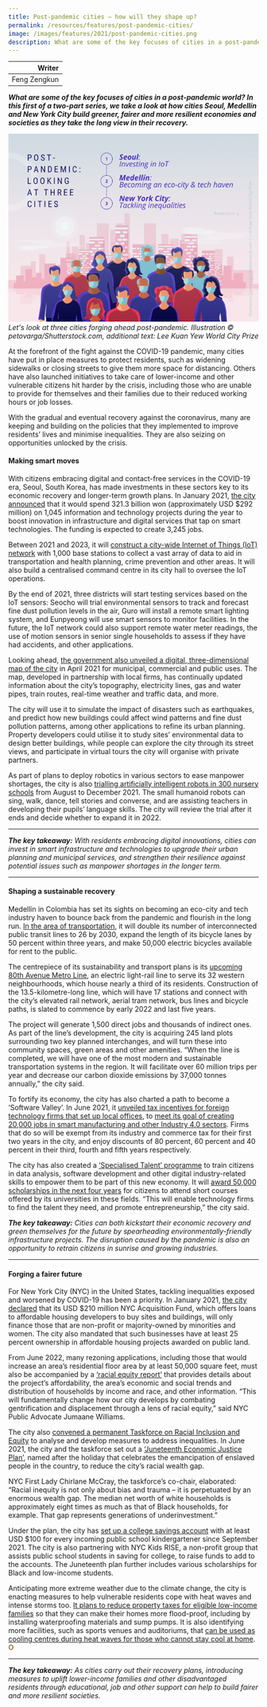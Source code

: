 ```yaml
---
title: Post-pandemic cities — how will they shape up? 
permalink: /resources/features/post-pandemic-cities/
image: /images/features/2021/post-pandemic-cities.png
description: What are some of the key focuses of cities in a post-pandemic world? In this first of a two-part series, we take a look at how cities Seoul, Medellín and New York City build greener, fairer and more resilient economies and societies as they take the long view in their recovery.
---
```


| Writer |
|---:|
| Feng Zengkun |

***What are some of the key focuses of cities in a post-pandemic world? In this first of a two-part series, we take a look at how cities Seoul, Medellín and New York City build greener, fairer and more resilient economies and societies as they take the long view in their recovery.***

![Three cities forging ahead post-pandemic](/images/features/2021/post-pandemic-cities.png/)*Let's look at three cities forging ahead post-pandemic. Illustration © petovarga/Shutterstock.com, additional text: Lee Kuan Yew World City Prize*

At the forefront of the fight against the COVID-19 pandemic, many cities have put in place measures to protect residents, such as widening sidewalks or closing streets to give them more space for distancing. Others have also launched initiatives to take care of lower-income and other vulnerable citizens hit harder by the crisis, including those who are unable to provide for themselves and their families due to their reduced working hours or job losses. 

With the gradual and eventual recovery against the coronavirus, many are keeping and building on the policies that they implemented to improve residents’ lives and minimise inequalities. They are also seizing on opportunities unlocked by the crisis. 

#### **Making smart moves**

With citizens embracing digital and contact-free services in the COVID-19 era, Seoul, South Korea, has made investments in these sectors key to its economic recovery and longer-term growth plans. In January 2021, [the city announced](http://english.seoul.go.kr/seoul-to-inject-321-3-bil-into-information-and-technology-innovation-in-covid-19-era/?cp=8&cat=46) that it would spend 321.3 billion won (approximately USD $292 million) on 1,045 information and technology projects during the year to boost innovation in infrastructure and digital services that tap on smart technologies. The funding is expected to create 3,245 jobs. 

Between 2021 and 2023, it will [construct a city-wide Internet of Things (IoT) network](http://english.seoul.go.kr/seoul-to-build-public-iot-network-throughout-seoul-by-2023/) with 1,000 base stations to collect a vast array of data to aid in transportation and health planning, crime prevention and other areas. It will also build a centralised command centre in its city hall to oversee the IoT operations. 

By the end of 2021, three districts will start testing services based on the IoT sensors: Seocho will trial environmental sensors to track and forecast fine dust pollution levels in the air, Guro will install a remote smart lighting system, and Eunpyeong will use smart sensors to monitor facilities. In the future, the IoT network could also support remote water meter readings, the use of motion sensors in senior single households to assess if they have had accidents, and other applications. 

Looking ahead, [the government also unveiled a digital, three-dimensional map of the city](https://bit.ly/2YnVGmb) in April 2021 for municipal, commercial and public uses. The map, developed in partnership with local firms, has continually updated information about the city’s topography, electricity lines, gas and water pipes, train routes, real-time weather and traffic data, and more. 

The city will use it to simulate the impact of disasters such as earthquakes, and predict how new buildings could affect wind patterns and fine dust pollution patterns, among other applications to refine its urban planning. Property developers could utilise it to study sites’ environmental data to design better buildings, while people can explore the city through its street views, and participate in virtual tours the city will organise with private partners. 

As part of plans to deploy robotics in various sectors to ease manpower shortages, the city is also [trialling artificially intelligent robots in 300 nursery schools](http://english.seoul.go.kr/seoul-to-introduce-ai-robots-at-300-nursery-schools/?cat=46) from August to December 2021. The small humanoid robots can sing, walk, dance, tell stories and converse, and are assisting teachers in developing their pupils’ language skills. The city will review the trial after it ends and decide whether to expand it in 2022. 

---

***The key takeaway:** With residents embracing digital innovations, cities can invest in smart infrastructure and technologies to upgrade their urban planning and municipal services, and strengthen their resilience against potential issues such as manpower shortages in the longer term.*

---

#### **Shaping a sustainable recovery**

Medellín in Colombia has set its sights on becoming an eco-city and tech industry haven to bounce back from the pandemic and flourish in the long run. [In the area of transportation](https://www.cntraveler.com/story/how-medellin-plans-to-become-south-americas-first-eco-city), it will double its number of interconnected public transit lines to 26 by 2030, expand the length of its bicycle lanes by 50 percent within three years, and make 50,000 electric bicycles available for rent to the public. 

The centrepiece of its sustainability and transport plans is its [upcoming 80th Avenue Metro Line](https://link.acimedellin.org/en/an-integral-transformation-will-take-place-in-medellin-with-the-80th-ave-metro/), an electric light-rail line to serve its 32 western neighbourhoods, which house nearly a third of its residents. Construction of the 13.5-kilometre-long line, which will have 17 stations and connect with the city’s elevated rail network, aerial tram network, bus lines and bicycle paths, is slated to commence by early 2022 and last five years. 

The project will generate 1,500 direct jobs and thousands of indirect ones. As part of the line’s development, the city is acquiring 245 land plots surrounding two key planned interchanges, and will turn these into community spaces, green areas and other amenities. “When the line is completed, we will have one of the most modern and sustainable transportation systems in the region. It will facilitate over 60 million trips per year and decrease our carbon dioxide emissions by 37,000 tonnes annually,” the city said. 

To fortify its economy, the city has also charted a path to become a ‘Software Valley’. In June 2021, it [unveiled tax incentives for foreign technology firms that set up local offices](https://www.acimedellin.org/medellin-announces-economic-reactivation-plan-with-benefits-for-foreign-investment/?lang=en), to [meet its goal of creating 20,000 jobs in smart manufacturing and other Industry 4.0 sectors](https://www.acimedellin.org/medellin-presented-results-of-economic-reactivation-to-mayors-of-the-world-in-the-c40-network/?lang=en). Firms that do so will be exempt from its industry and commerce tax for their first two years in the city, and enjoy discounts of 80 percent, 60 percent and 40 percent in their third, fourth and fifth years respectively. 

The city has also created a [‘Specialised Talent’ programme](https://sapiencia.gov.co/talento-especializado/#1605842170920-b6100d0c-a917) to train citizens in data analysis, software development and other digital industry-related skills to empower them to be part of this new economy. It will [award 50,000 scholarships in the next four years](https://link.acimedellin.org/en/training-digital-talent-key-to-the-innovation-ecosystem/) for citizens to attend short courses offered by its universities in these fields. “This will enable technology firms to find the talent they need, and promote entrepreneurship,” the city said.  

***The key takeaway:** Cities can both kickstart their economic recovery and green themselves for the future by spearheading environmentally-friendly infrastructure projects. The disruption caused by the pandemic is also an opportunity to retrain citizens in sunrise and growing industries.*

---

#### **Forging a fairer future**

For New York City (NYC) in the United States, tackling inequalities exposed and worsened by COVID-19 has been a priority. In January 2021, [the city declared](https://www1.nyc.gov/site/hpd/news/003-21/mayor-de-blasio-taskforce-racial-equity-inclusion-join-nyc-acquisition-fund-announce#/0) that its USD $210 million NYC Acquisition Fund, which offers loans to affordable housing developers to buy sites and buildings, will only finance those that are non-profit or majority-owned by minorities and women. The city also mandated that such businesses have at least 25 percent ownership in affordable housing projects awarded on public land. 

From June 2022, many rezoning applications, including those that would increase an area’s residential floor area by at least 50,000 square feet, must also be accompanied by a [‘racial equity report’](https://therealdeal.com/2021/06/17/rezonings-will-require-racial-equity-report-next-year/) that provides details about the project’s affordability, the area’s economic and social trends and distribution of households by income and race, and other information. “This will fundamentally change how our city develops by combating gentrification and displacement through a lens of racial equity,” said NYC Public Advocate Jumaane Williams.

The city also [convened a permanent Taskforce on Racial Inclusion and Equity](https://www1.nyc.gov/site/trie/about/about.page) to analyse and develop measures to address inequalities. In June 2021, the city and the taskforce set out a [‘Juneteenth Economic Justice Plan’](https://www1.nyc.gov/office-of-the-mayor/news/442-21/recovery-all-us-mayor-de-blasio-taskforce-racial-inclusion-equity-announce), named after the holiday that celebrates the emancipation of enslaved people in the country, to reduce the city’s racial wealth gap. 

NYC First Lady Chirlane McCray, the taskforce’s co-chair, elaborated: “Racial inequity is not only about bias and trauma – it is perpetuated by an enormous wealth gap. The median net worth of white households is approximately eight times as much as that of Black households, for example. That gap represents generations of underinvestment.”

Under the plan, the city has [set up a college savings account](https://infohub.nyced.org/in-our-schools/programs/nyc-kids-rise-save-for-college-program) with at least USD $100 for every incoming public school kindergartener since September 2021. The city is also partnering with NYC Kids RISE, a non-profit group that assists public school students in saving for college, to raise funds to add to the accounts. The Juneteenth plan further includes various scholarships for Black and low-income students. 

Anticipating more extreme weather due to the climate change, the city is enacting measures to help vulnerable residents cope with heat waves and intense storms too. [It plans to reduce property taxes for eligible low-income families](https://www1.nyc.gov/office-of-the-mayor/news/651-21/mayor-de-blasio-landmark-new-blueprint-combat-extreme-weather) so that they can make their homes more flood-proof, including by installing waterproofing materials and sump pumps. It is also identifying more facilities, such as sports venues and auditoriums, that [can be used as cooling centres during heat waves for those who cannot stay cool at home](https://www1.nyc.gov/office-of-the-mayor/news/350-20/mayor-de-blasio-covid-19-heat-wave-plan-protect-vulnerable-new-yorkers). **<font color="#967942">O</font>**

---

***The key takeaway:** As cities carry out their recovery plans, introducing measures to uplift lower-income families and other disadvantaged residents through educational, job and other support can help to build fairer and more resilient societies.* 
